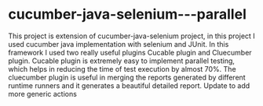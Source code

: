 # cucumber-java-selenium---parallel
This project is extension of cucumber-java-selenium project, in this project I used cucumber java implementation with selenium and JUnit. In this framework I used two really useful plugins Cucable plugin and Cluecumber plugin. Cucable plugin is extremely easy to implement parallel testing, which helps in reducing the time of test execution by almost 70%. The cluecumber plugin is useful in merging the reports generated by different runtime runners and it generates a beautiful detailed report.
Update to add more generic actions
